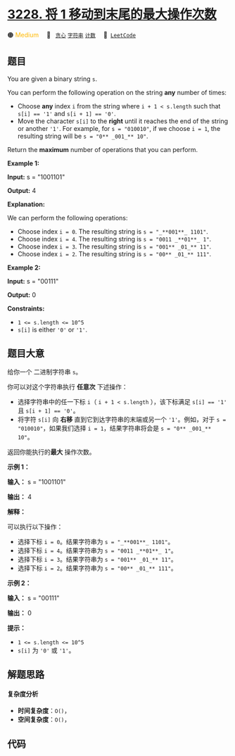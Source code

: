 # [3228. 将 1 移动到末尾的最大操作次数](https://leetcode.com/problems/maximum-number-of-operations-to-move-ones-to-the-end)

🟠 <font color=#ffb800>Medium</font>&emsp; 🔖&ensp; [`贪心`](/tag/greedy.md) [`字符串`](/tag/string.md) [`计数`](/tag/counting.md)&emsp; 🔗&ensp;[`LeetCode`](https://leetcode.com/problems/maximum-number-of-operations-to-move-ones-to-the-end)

## 题目

You are given a binary string `s`.

You can perform the following operation on the string **any** number of times:

  * Choose **any** index `i` from the string where `i + 1 < s.length` such that `s[i] == '1'` and `s[i + 1] == '0'`.
  * Move the character `s[i]` to the **right** until it reaches the end of the string or another `'1'`. For example, for `s = "010010"`, if we choose `i = 1`, the resulting string will be `s = "0** _001_** 10"`.

Return the **maximum** number of operations that you can perform.



**Example 1:**

**Input:** s = "1001101"

**Output:** 4

**Explanation:**

We can perform the following operations:

  * Choose index `i = 0`. The resulting string is `s = "_**001**_ 1101"`.
  * Choose index `i = 4`. The resulting string is `s = "0011 _**01**_ 1"`.
  * Choose index `i = 3`. The resulting string is `s = "001** _01_** 11"`.
  * Choose index `i = 2`. The resulting string is `s = "00** _01_** 111"`.

**Example 2:**

**Input:** s = "00111"

**Output:** 0



**Constraints:**

  * `1 <= s.length <= 10^5`
  * `s[i]` is either `'0'` or `'1'`.


## 题目大意

给你一个 二进制字符串 `s`。

你可以对这个字符串执行 **任意次** 下述操作：

  * 选择字符串中的任一下标 `i`（ `i + 1 < s.length` ），该下标满足 `s[i] == '1'` 且 `s[i + 1] == '0'`。
  * 将字符 `s[i]` 向 **右移** 直到它到达字符串的末端或另一个 `'1'`。例如，对于 `s = "010010"`，如果我们选择 `i = 1`，结果字符串将会是 `s = "0** _001_** 10"`。

返回你能执行的**最大** 操作次数。



**示例 1：**

**输入：** s = "1001101"

**输出：** 4

**解释：**

可以执行以下操作：

  * 选择下标 `i = 0`。结果字符串为 `s = "_**001**_ 1101"`。
  * 选择下标 `i = 4`。结果字符串为 `s = "0011 _**01**_ 1"`。
  * 选择下标 `i = 3`。结果字符串为 `s = "001** _01_** 11"`。
  * 选择下标 `i = 2`。结果字符串为 `s = "00** _01_** 111"`。

**示例 2：**

**输入：** s = "00111"

**输出：** 0



**提示：**

  * `1 <= s.length <= 10^5`
  * `s[i]` 为 `'0'` 或 `'1'`。


## 解题思路

#### 复杂度分析

- **时间复杂度**：`O()`，
- **空间复杂度**：`O()`，

## 代码

```javascript

```